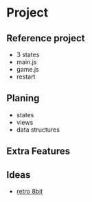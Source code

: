 # Project

## Reference project

- 3 states
- main.js
- game.js
- restart

## Planing

- states
- views
- data structures

## Extra Features


## Ideas

- [retro 8bit](https://www.youtube.com/watch?v=Fugbn_PExSg)
